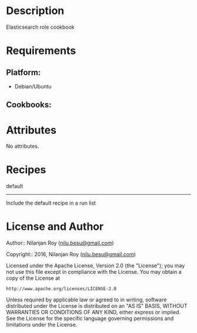 Description
===========

Elasticsearch role cookbook

Requirements
============

## Platform:

* Debian/Ubuntu

## Cookbooks:

Attributes
==========

No attributes.

Recipes
=======

default

-------

Include the default recipe in a run list

License and Author
==================

Author:: Nilanjan Roy (<nilu.besu@gmail.com>)

Copyright:: 2016, Nilanjan Roy (<nilu.besu@gmail.com>)

Licensed under the Apache License, Version 2.0 (the "License");
you may not use this file except in compliance with the License.
You may obtain a copy of the License at

    http://www.apache.org/licenses/LICENSE-2.0

Unless required by applicable law or agreed to in writing, software
distributed under the License is distributed on an "AS IS" BASIS,
WITHOUT WARRANTIES OR CONDITIONS OF ANY KIND, either express or implied.
See the License for the specific language governing permissions and
limitations under the License.
